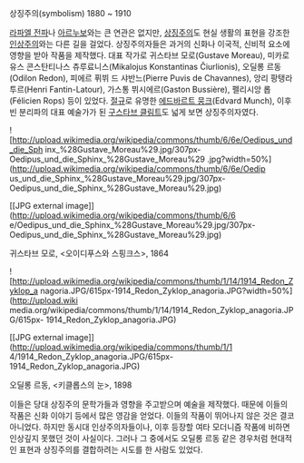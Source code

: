 상징주의(symbolism) 1880 ~ 1910

[라파엘 전파](%EB%9D%BC%ED%8C%8C%EC%97%98%20%EC%A0%84%ED%8C%8C.md)나
[아르누보](%EC%95%84%EB%A5%B4%EB%88%84%EB%B3%B4.md)와는 큰 연관은 없지만,
[상징주의](%EC%83%81%EC%A7%95%EC%A3%BC%EC%9D%98.md)도 현실 생활의 표현을 강조한
[인상주의](%EC%9D%B8%EC%83%81%EC%A3%BC%EC%9D%98.md)와는 다른 길을 걸었다. 상징주의자들은 과거의
신화나 이국적, 신비적 요소에 영향을 받아 작품을 제작했다. 대표 작가로 귀스타브 모로(Gustave Moreau), 미카로유스 콘스탄티나스
츄루료니스(Mikalojus Konstantinas Čiurlionis), 오딜롱 르동(Odilon Redon), 피에르 퓌뷔 드
샤반느(Pierre Puvis de Chavannes), 앙리 팡탱라투르(Henri Fantin-Latour), 가스통 뷔시에르(Gaston
Bussière), 펠리시앙 롭(Félicien Rops) 등이 있었다. [절규](%EC%A0%88%EA%B7%9C.md)로 유명한
[에드바르트 뭉크](%EC%97%90%EB%93%9C%EB%B0%94%EB%A5%B4%ED%8A%B8%20%EB%AD%89%ED%81%AC.md)(Edvard Munch), 이후 빈 분리파의 대표 예술가가 된 [구스타브 클림트](%EA%B5%AC%EC%8A%A4%ED%83%80%EB%B8%8C%20%ED%81%B4%EB%A6%BC%ED%8A%B8.md)도 넓게 보면 상징주의자였다.

![http://upload.wikimedia.org/wikipedia/commons/thumb/6/6e/Oedipus_und_die_Sph
inx_%28Gustave_Moreau%29.jpg/307px-Oedipus_und_die_Sphinx_%28Gustave_Moreau%29
.jpg?width=50%](http://upload.wikimedia.org/wikipedia/commons/thumb/6/6e/Oedip
us_und_die_Sphinx_%28Gustave_Moreau%29.jpg/307px-
Oedipus_und_die_Sphinx_%28Gustave_Moreau%29.jpg)

[[JPG external image]](http://upload.wikimedia.org/wikipedia/commons/thumb/6/6
e/Oedipus_und_die_Sphinx_%28Gustave_Moreau%29.jpg/307px-
Oedipus_und_die_Sphinx_%28Gustave_Moreau%29.jpg)

귀스타브 모로, <오이디푸스와 스핑크스>, 1864

![http://upload.wikimedia.org/wikipedia/commons/thumb/1/14/1914_Redon_Zyklop_a
nagoria.JPG/615px-1914_Redon_Zyklop_anagoria.JPG?width=50%](http://upload.wiki
media.org/wikipedia/commons/thumb/1/14/1914_Redon_Zyklop_anagoria.JPG/615px-
1914_Redon_Zyklop_anagoria.JPG)

[[JPG external image]](http://upload.wikimedia.org/wikipedia/commons/thumb/1/1
4/1914_Redon_Zyklop_anagoria.JPG/615px-1914_Redon_Zyklop_anagoria.JPG)

오딜롱 르동, <키클롭스의 눈>, 1898

이들은 당대 상징주의 문학가들과 영향을 주고받으며 예술을 제작했다. 때문에 이들의 작품은 신화 이야기 등에서 많은 영감을 얻었다. 이들의
작품이 뛰어나지 않은 것은 결코 아니었다. 하지만 동시대 인상주의자들이나, 이후 등장할 여타 모더니즘 작품에 비하면 인상깊지 못했던 것이
사실이다. 그러나 그 중에서도 오딜롱 르동 같은 경우처럼 현대적인 표현과 상징주의를 결합하려는 시도를 한 사람도 있었다.

